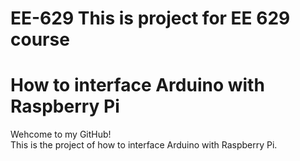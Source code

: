 # EE-629 This is project for EE 629 course 
# How to interface Arduino with Raspberry Pi
Wehcome to my GitHub!  
This is the project of how to interface Arduino with Raspberry Pi.
